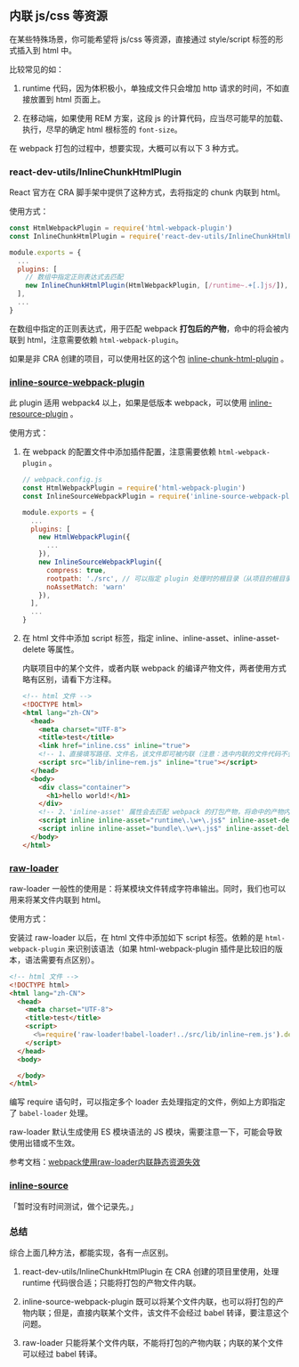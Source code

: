 ## 内联 js/css 等资源

在某些特殊场景，你可能希望将 js/css 等资源，直接通过 style/script 标签的形式插入到 html 中。

比较常见的如：

1. runtime 代码，因为体积极小，单独成文件只会增加 http 请求的时间，不如直接放置到 html 页面上。

2. 在移动端，如果使用 REM 方案，这段 js 的计算代码，应当尽可能早的加载、执行，尽早的确定 html 根标签的 `font-size`。

在 webpack 打包的过程中，想要实现，大概可以有以下 3 种方式。

### react-dev-utils/InlineChunkHtmlPlugin

React 官方在 CRA 脚手架中提供了这种方式，去将指定的 chunk 内联到 html。

使用方式：

```js
const HtmlWebpackPlugin = require('html-webpack-plugin')
const InlineChunkHtmlPlugin = require('react-dev-utils/InlineChunkHtmlPlugin')

module.exports = {
  ...
  plugins: [
    // 数组中指定正则表达式去匹配
    new InlineChunkHtmlPlugin(HtmlWebpackPlugin, [/runtime~.+[.]js/]),
  ],
  ...
}
```

在数组中指定的正则表达式，用于匹配 webpack **打包后的产物**，命中的将会被内联到 html，注意需要依赖 `html-webpack-plugin`。

如果是非 CRA 创建的项目，可以使用社区的这个包 [inline-chunk-html-plugin](https://www.npmjs.com/package/inline-chunk-html-plugin) 。

### [inline-source-webpack-plugin](https://github.com/KyLeoHC/inline-source-webpack-plugin)

此 plugin 适用 webpack4 以上，如果是低版本 webpack，可以使用 [inline-resource-plugin](https://github.com/KyLeoHC/inline-resource-plugin) 。

使用方式：

1. 在 webpack 的配置文件中添加插件配置，注意需要依赖 `html-webpack-plugin` 。

    ```js
    // webpack.config.js
    const HtmlWebpackPlugin = require('html-webpack-plugin')
    const InlineSourceWebpackPlugin = require('inline-source-webpack-plugin')

    module.exports = {
      ...
      plugins: [
        new HtmlWebpackPlugin({
          ...
        }),
        new InlineSourceWebpackPlugin({
          compress: true,
          rootpath: './src', // 可以指定 plugin 处理时的根目录（从项目的根目录开始）
          noAssetMatch: 'warn'
        }),
      ],
      ...
    }
    ```

2. 在 html 文件中添加 script 标签，指定 inline、inline-asset、inline-asset-delete 等属性。

    内联项目中的某个文件，或者内联 webpack 的编译产物文件，两者使用方式略有区别，请看下方注释。

    ```html
    <!-- html 文件 -->
    <!DOCTYPE html>
    <html lang="zh-CN">
      <head>
        <meta charset="UTF-8">
        <title>test</title>
        <link href="inline.css" inline="true">
        <!-- 1、直接填写路径、文件名，该文件即可被内联（注意：选中内联的文件代码不会经过 babel 转译） -->
        <script src="lib/inline~rem.js" inline="true"></script>
      </head>
      <body>
        <div class="container">
          <h1>hello world!</h1>
        </div>
        <!-- 2、'inline-asset' 属性会去匹配 webpack 的打包产物，将命中的产物内联。注意：你可能要留意产物文件和 runtime 文件的先后顺序。 -->
        <script inline inline-asset="runtime\.\w+\.js$" inline-asset-delete></script>
        <script inline inline-asset="bundle\.\w+\.js$" inline-asset-delete></script>
      </body>
    </html>
    ```

### [raw-loader](https://github.com/webpack-contrib/raw-loader)

raw-loader 一般性的使用是：将某模块文件转成字符串输出。同时，我们也可以用来将某文件内联到 html。

使用方式：

安装过 raw-loader 以后，在 html 文件中添加如下 script 标签。依赖的是 `html-webpack-plugin` 来识别该语法（如果 html-webpack-plugin 插件是比较旧的版本，语法需要有点区别）。

```html
<!-- html 文件 -->
<!DOCTYPE html>
<html lang="zh-CN">
  <head>
    <meta charset="UTF-8">
    <title>test</title>
    <script>
      <%=require('raw-loader!babel-loader!../src/lib/inline~rem.js').default%>
    </script>
  </head>
  <body>

  </body>
</html>
```

编写 require 语句时，可以指定多个 loader 去处理指定的文件，例如上方即指定了 `babel-loader` 处理。

raw-loader 默认生成使用 ES 模块语法的 JS 模块，需要注意一下，可能会导致使用出错或不生效。

参考文档：[webpack使用raw-loader内联静态资源失效](https://blog.csdn.net/weixin_43711917/article/details/105748406)

### [inline-source](https://github.com/popeindustries/inline-source)

「暂时没有时间测试，做个记录先。」


### 总结

综合上面几种方法，都能实现，各有一点区别。

1. react-dev-utils/InlineChunkHtmlPlugin 在 CRA 创建的项目里使用，处理 runtime 代码很合适；只能将打包的产物文件内联。

2. inline-source-webpack-plugin 既可以将某个文件内联，也可以将打包的产物内联；但是，直接内联某个文件，该文件不会经过 babel 转译，要注意这个问题。

3. raw-loader 只能将某个文件内联，不能将打包的产物内联；内联的某个文件可以经过 babel 转译。
